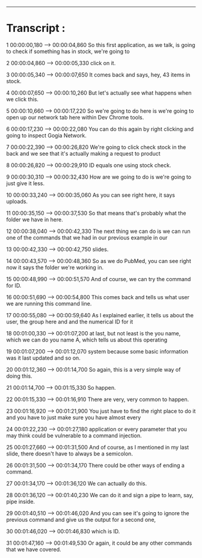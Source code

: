






---

# Transcript :

1
00:00:00,180 --> 00:00:04,860
So this first application, as we talk, is going to check if something has in stock, we're going to

2
00:00:04,860 --> 00:00:05,330
click on it.

3
00:00:05,340 --> 00:00:07,650
It comes back and says, hey, 43 items in stock.

4
00:00:07,650 --> 00:00:10,260
But let's actually see what happens when we click this.

5
00:00:10,660 --> 00:00:17,220
So we're going to do here is we're going to open up our network tab here within Dev Chrome tools.

6
00:00:17,230 --> 00:00:22,080
You can do this again by right clicking and going to inspect Gogia Network.

7
00:00:22,390 --> 00:00:26,820
We're going to click check stock in the back and we see that it's actually making a request to product

8
00:00:26,820 --> 00:00:29,910
ID equals one using stock check.

9
00:00:30,310 --> 00:00:32,430
How are we going to do is we're going to just give it less.

10
00:00:33,240 --> 00:00:35,060
As you can see right here, it says uploads.

11
00:00:35,150 --> 00:00:37,530
So that means that's probably what the folder we have in here.

12
00:00:38,040 --> 00:00:42,330
The next thing we can do is we can run one of the commands that we had in our previous example in our

13
00:00:42,330 --> 00:00:42,750
slides.

14
00:00:43,570 --> 00:00:48,360
So as we do PubMed, you can see right now it says the folder we're working in.

15
00:00:48,990 --> 00:00:51,570
And of course, we can try the command for ID.

16
00:00:51,690 --> 00:00:54,800
This comes back and tells us what user we are running this command line.

17
00:00:55,080 --> 00:00:59,640
As I explained earlier, it tells us about the user, the group here and and the numerical ID for it

18
00:01:00,330 --> 00:01:07,200
at last, but not least is the you name, which we can do you name A, which tells us about this operating

19
00:01:07,200 --> 00:01:12,070
system because some basic information was it last updated and so on.

20
00:01:12,360 --> 00:01:14,700
So again, this is a very simple way of doing this.

21
00:01:14,700 --> 00:01:15,330
So happen.

22
00:01:15,330 --> 00:01:16,910
There are very, very common to happen.

23
00:01:16,920 --> 00:01:21,900
You just have to find the right place to do it and you have to just make sure you have almost every

24
00:01:22,230 --> 00:01:27,180
application or every parameter that you may think could be vulnerable to a command injection.

25
00:01:27,660 --> 00:01:31,500
And of course, as I mentioned in my last slide, there doesn't have to always be a semicolon.

26
00:01:31,500 --> 00:01:34,170
There could be other ways of ending a command.

27
00:01:34,170 --> 00:01:36,120
We can actually do this.

28
00:01:36,120 --> 00:01:40,230
We can do it and sign a pipe to learn, say, pipe inside.

29
00:01:40,510 --> 00:01:46,020
And you can see it's going to ignore the previous command and give us the output for a second one,

30
00:01:46,020 --> 00:01:46,830
which is ID.

31
00:01:47,160 --> 00:01:49,530
Or again, it could be any other commands that we have covered.